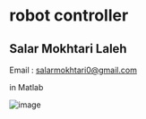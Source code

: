 # robot controller

## Salar Mokhtari Laleh

Email : salarmokhtari0@gmail.com

in Matlab


![image](https://user-images.githubusercontent.com/75142232/209479951-c4331cf0-9c8a-4ccf-b30b-e00d5aaa4509.png)
